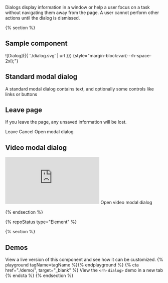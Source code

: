 Dialogs display information in a window or help a user focus on a task without 
navigating them away from the page. A user cannot perform other actions until 
the dialog is dismissed.

{% section %}
  ## Sample component
  ![Dialog]({{ './dialog.svg' | url }}) {style="margin-block:var(--rh-space-2xl);"}

  ## Standard modal dialog

  A standard modal dialog contains text, and optionally some controls like links 
  or buttons

  <rh-dialog trigger="standard-trigger">
    <h2 slot="header">Leave page</h2>
    <p>If you leave the page, any unsaved information will be lost.</p>
    <rh-button slot="footer">Leave</rh-button>
    <rh-button slot="footer" variant="tertiary">Cancel</rh-button>
  </rh-dialog>
  <rh-button id="standard-trigger">Open modal dialog</rh-button>

  ## Video modal dialog

  <rh-dialog id="video-modal" type="video" trigger="video-trigger">
    <iframe src="https://www.youtube.com/embed/aqz-KE-bpKQ?enablejsapi=1" title="YouTube video player" frameborder="0"
      allow="accelerometer; autoplay; clipboard-write; encrypted-media; gyroscope; picture-in-picture"
      allowfullscreen></iframe>
  </rh-dialog>
  <rh-button id="video-trigger">Open video modal dialog</rh-button>

{% endsection %}

{% repoStatus type="Element" %}

{% section %}
  ## Demos
  View a live version of this component and see how it can be customized.
  {% playground tagName=tagName %}{% endplayground %}
  {% cta href="./demo/", target="_blank" %}
    View the `<rh-dialog>` demo in a new tab
  {% endcta %}
{% endsection %}

